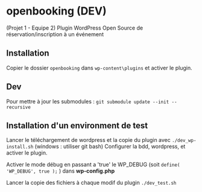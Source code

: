 openbooking (DEV)
=================

(Projet 1 - Equipe 2) Plugin WordPress Open Source de réservation/inscription à un événement

## Installation

Copier le dossier `openbooking` dans `wp-content\plugins` et activer le plugin.

## Dev

Pour mettre à jour les submodules : `git submodule update --init --recursive`

## Installation d'un environment de test

Lancer le téléchargement de wordpress et la copie du plugin avec `./dev_wp-install.sh` (windows : utiliser git bash)
Configurer la bdd, wordpress, et activer le plugin.

Activer le mode débug en passant a 'true' le WP_DEBUG (soit `define( 'WP_DEBUG', true );` ) dans **wp-config.php**

Lancer la copie des fichiers à chaque modif du plugin `./dev_test.sh`

